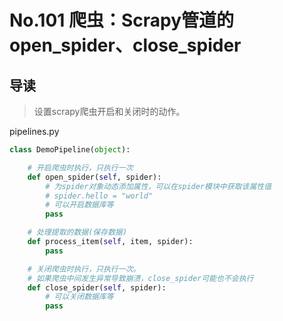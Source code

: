 # No.101 爬虫：Scrapy管道的open_spider、close_spider

## 导读

> 设置scrapy爬虫开启和关闭时的动作。

pipelines.py

```python
class DemoPipeline(object):

    # 开启爬虫时执行，只执行一次
    def open_spider(self, spider):
        # 为spider对象动态添加属性，可以在spider模块中获取该属性值
        # spider.hello = "world"
        # 可以开启数据库等
        pass

    # 处理提取的数据(保存数据)
    def process_item(self, item, spider):
        pass

    # 关闭爬虫时执行，只执行一次。
    # 如果爬虫中间发生异常导致崩溃，close_spider可能也不会执行
    def close_spider(self, spider):
        # 可以关闭数据库等
        pass

```
